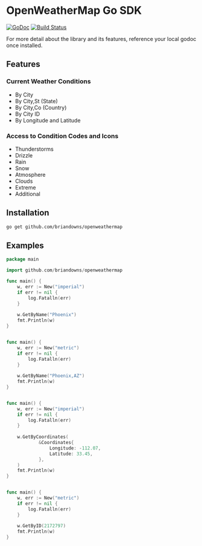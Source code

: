# OpenWeatherMap Go SDK

[![GoDoc](https://godoc.org/github.com/briandowns/openweathermap?status.svg)](https://godoc.org/github.com/briandowns/openweathermap) [![Build Status](https://travis-ci.org/briandowns/openweathermap.svg?branch=master)](https://travis-ci.org/briandowns/openweathermap)

For more detail about the library and its features, reference your local godoc once installed.

## Features 

### Current Weather Conditions

- By City
- By City,St (State)
- By City,Co (Country)
- By City ID
- By Longitude and Latitude

### Access to Condition Codes and Icons

- Thunderstorms
- Drizzle
- Rain
- Snow
- Atmosphere
- Clouds
- Extreme
- Additional

## Installation

```bash
go get github.com/briandowns/openweathermap
```

## Examples

```Go
package main

import github.com/briandowns/openweathermap

func main() {
    w, err := New("imperial")
    if err != nil {
        log.Fatalln(err)
    }
    
    w.GetByName("Phoenix")
    fmt.Println(w)
}
```
```bash
```

```Go
func main() {
    w, err := New("metric")
    if err != nil {
        log.Fatalln(err)
    }
    
    w.GetByName("Phoenix,AZ")
    fmt.Println(w)
}
```
```bash
```

```Go
func main() {
    w, err := New("imperial")
    if err != nil {
        log.Fatalln(err)
    }
    
    w.GetByCoordinates(
    		&Coordinates{
    			Longitude: -112.07,
    			Latitude: 33.45,
    		},
    )
    fmt.Println(w)
}
```
```bash
```

```Go
func main() {
    w, err := New("metric")
    if err != nil {
        log.Fatalln(err)
    }
    
    w.GetByID(2172797)
    fmt.Println(w)
}
```
```bash
```